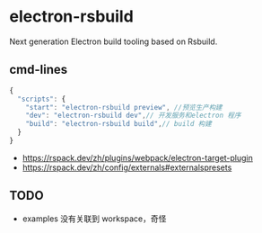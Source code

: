 # electron-rsbuild

Next generation Electron build tooling based on Rsbuild.

## cmd-lines

```js
{
  "scripts": {
    "start": "electron-rsbuild preview", //预览生产构建
    "dev": "electron-rsbuild dev",// 开发服务和electron 程序
    "build": "electron-rsbuild build",// build 构建
  }
}

```

- https://rspack.dev/zh/plugins/webpack/electron-target-plugin
- https://rspack.dev/zh/config/externals#externalspresets

## TODO

- examples 没有关联到 workspace，奇怪